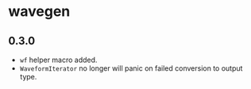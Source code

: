 # wavegen

## 0.3.0

- `wf` helper macro added.
- `WaveformIterator` no longer will panic on failed conversion to output type.